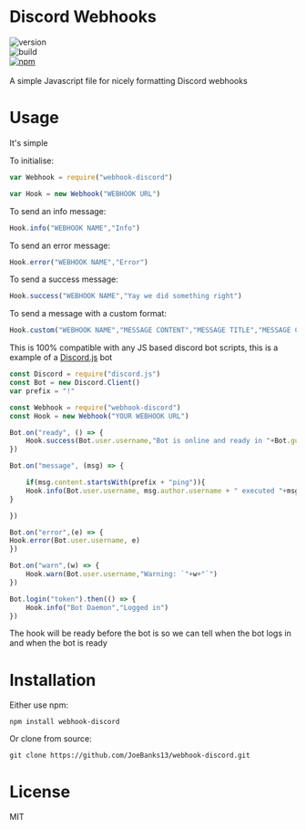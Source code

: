 # Discord Webhooks
![version](https://img.shields.io/npm/v/webhook-discord.svg "Version")
<br/>
![build](https://img.shields.io/travis/JoeBanks13/webhook-discord.svg "Build status")
<br/>
[![npm](https://img.shields.io/npm/dt/webhook-discord.svg)]()
<br/>
<br/>
A simple Javascript file for nicely formatting Discord webhooks

# Usage
It's simple

To initialise:
```js
var Webhook = require("webhook-discord")

var Hook = new Webhook("WEBHOOK URL")
```

To send an info message:
```js
Hook.info("WEBHOOK NAME","Info")
```

To send an error message:
```js
Hook.error("WEBHOOK NAME","Error")
```

To send a success message:
```js
Hook.success("WEBHOOK NAME","Yay we did something right")
```

To send a message with a custom format:
```js
Hook.custom("WEBHOOK NAME","MESSAGE CONTENT","MESSAGE TITLE","MESSAGE COLOUR (optional)")
```

This is 100% compatible with any JS based discord bot scripts, this is a example of a [Discord.js](http://npmjs.com/package/discord.js "Discord.js NPM Link") bot

```js
const Discord = require("discord.js")
const Bot = new Discord.Client()
var prefix = "!"

const Webhook = require("webhook-discord")
const Hook = new Webhook("YOUR WEBHOOK URL")

Bot.on("ready", () => {
	Hook.success(Bot.user.username,"Bot is online and ready in "+Bot.guilds.size+" servers")
})

Bot.on("message", (msg) => {

	if(msg.content.startsWith(prefix + "ping")){
	Hook.info(Bot.user.username, msg.author.username + " executed "+msg.cleanContent+" in "+msg.guild.name)
}

})

Bot.on("error",(e) => {
Hook.error(Bot.user.username, e)
})

Bot.on("warn",(w) => {
	Hook.warn(Bot.user.username,"Warning: `"+w+"`")
})

Bot.login("token").then(() => {
	Hook.info("Bot Daemon","Logged in")
})
```

The hook will be ready before the bot is so we can tell when the bot logs in and when the bot is ready

# Installation
Either use npm:
```
npm install webhook-discord
```
Or clone from source:
```
git clone https://github.com/JoeBanks13/webhook-discord.git
```

# License

MIT